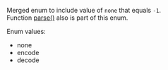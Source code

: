 Merged enum to include value of `none` that equals `-1`.  
Function [parse()](/enums/enums.meprocess.html#parse) also is part of this enum.  

Enum values:

- none
- encode
- decode